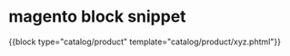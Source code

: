 # magento block snippet

{{block type="catalog/product" template="catalog/product/xyz.phtml"}}

 <block type="page/html" name="root" output="toHtml" template="example/view.phtml">
 
 
